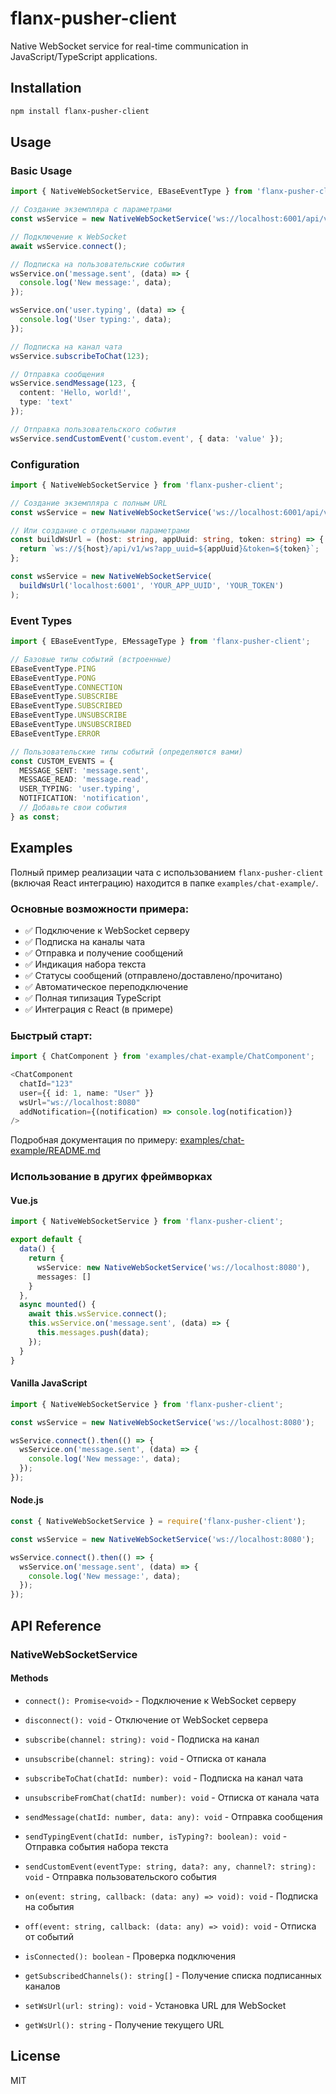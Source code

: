 # flanx-pusher-client

Native WebSocket service for real-time communication in JavaScript/TypeScript applications.

## Installation

```bash
npm install flanx-pusher-client
```

## Usage

### Basic Usage

```typescript
import { NativeWebSocketService, EBaseEventType } from 'flanx-pusher-client';

// Создание экземпляра с параметрами
const wsService = new NativeWebSocketService('ws://localhost:6001/api/v1/ws?app_uuid=YOUR_APP_UUID&token=YOUR_TOKEN');

// Подключение к WebSocket
await wsService.connect();

// Подписка на пользовательские события
wsService.on('message.sent', (data) => {
  console.log('New message:', data);
});

wsService.on('user.typing', (data) => {
  console.log('User typing:', data);
});

// Подписка на канал чата
wsService.subscribeToChat(123);

// Отправка сообщения
wsService.sendMessage(123, { 
  content: 'Hello, world!',
  type: 'text'
});

// Отправка пользовательского события
wsService.sendCustomEvent('custom.event', { data: 'value' });
```

### Configuration

```typescript
import { NativeWebSocketService } from 'flanx-pusher-client';

// Создание экземпляра с полным URL
const wsService = new NativeWebSocketService('ws://localhost:6001/api/v1/ws?app_uuid=YOUR_APP_UUID&token=YOUR_TOKEN');

// Или создание с отдельными параметрами
const buildWsUrl = (host: string, appUuid: string, token: string) => {
  return `ws://${host}/api/v1/ws?app_uuid=${appUuid}&token=${token}`;
};

const wsService = new NativeWebSocketService(
  buildWsUrl('localhost:6001', 'YOUR_APP_UUID', 'YOUR_TOKEN')
);
```

### Event Types

```typescript
import { EBaseEventType, EMessageType } from 'flanx-pusher-client';

// Базовые типы событий (встроенные)
EBaseEventType.PING
EBaseEventType.PONG
EBaseEventType.CONNECTION
EBaseEventType.SUBSCRIBE
EBaseEventType.SUBSCRIBED
EBaseEventType.UNSUBSCRIBE
EBaseEventType.UNSUBSCRIBED
EBaseEventType.ERROR

// Пользовательские типы событий (определяются вами)
const CUSTOM_EVENTS = {
  MESSAGE_SENT: 'message.sent',
  MESSAGE_READ: 'message.read',
  USER_TYPING: 'user.typing',
  NOTIFICATION: 'notification',
  // Добавьте свои события
} as const;
```

## Examples

Полный пример реализации чата с использованием `flanx-pusher-client` (включая React интеграцию) находится в папке `examples/chat-example/`.

### Основные возможности примера:

- ✅ Подключение к WebSocket серверу
- ✅ Подписка на каналы чата
- ✅ Отправка и получение сообщений
- ✅ Индикация набора текста
- ✅ Статусы сообщений (отправлено/доставлено/прочитано)
- ✅ Автоматическое переподключение
- ✅ Полная типизация TypeScript
- ✅ Интеграция с React (в примере)

### Быстрый старт:

```typescript
import { ChatComponent } from 'examples/chat-example/ChatComponent';

<ChatComponent
  chatId="123"
  user={{ id: 1, name: "User" }}
  wsUrl="ws://localhost:8080"
  addNotification={(notification) => console.log(notification)}
/>
```

Подробная документация по примеру: [examples/chat-example/README.md](examples/chat-example/README.md)

### Использование в других фреймворках

#### Vue.js
```typescript
import { NativeWebSocketService } from 'flanx-pusher-client';

export default {
  data() {
    return {
      wsService: new NativeWebSocketService('ws://localhost:8080'),
      messages: []
    }
  },
  async mounted() {
    await this.wsService.connect();
    this.wsService.on('message.sent', (data) => {
      this.messages.push(data);
    });
  }
}
```

#### Vanilla JavaScript
```javascript
import { NativeWebSocketService } from 'flanx-pusher-client';

const wsService = new NativeWebSocketService('ws://localhost:8080');

wsService.connect().then(() => {
  wsService.on('message.sent', (data) => {
    console.log('New message:', data);
  });
});
```

#### Node.js
```javascript
const { NativeWebSocketService } = require('flanx-pusher-client');

const wsService = new NativeWebSocketService('ws://localhost:8080');

wsService.connect().then(() => {
  wsService.on('message.sent', (data) => {
    console.log('New message:', data);
  });
});
```

## API Reference

### NativeWebSocketService

#### Methods

- `connect(): Promise<void>` - Подключение к WebSocket серверу
- `disconnect(): void` - Отключение от WebSocket сервера
- `subscribe(channel: string): void` - Подписка на канал
- `unsubscribe(channel: string): void` - Отписка от канала
- `subscribeToChat(chatId: number): void` - Подписка на канал чата
- `unsubscribeFromChat(chatId: number): void` - Отписка от канала чата
- `sendMessage(chatId: number, data: any): void` - Отправка сообщения
- `sendTypingEvent(chatId: number, isTyping?: boolean): void` - Отправка события набора текста
- `sendCustomEvent(eventType: string, data?: any, channel?: string): void` - Отправка пользовательского события

- `on(event: string, callback: (data: any) => void): void` - Подписка на события
- `off(event: string, callback: (data: any) => void): void` - Отписка от событий
- `isConnected(): boolean` - Проверка подключения
- `getSubscribedChannels(): string[]` - Получение списка подписанных каналов
- `setWsUrl(url: string): void` - Установка URL для WebSocket
- `getWsUrl(): string` - Получение текущего URL

## License

MIT 